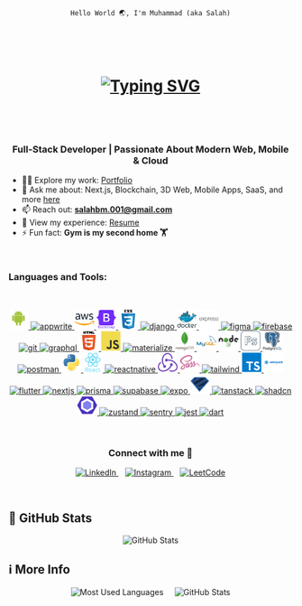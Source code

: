 <div align="center">
  <pre><code>Hello World 🌏, I'm Muhammad (aka Salah)</code></pre>
</div>
<h1/>
  <br/>
<p align="center"> <a  href="https://git.io/typing-svg"><img src="https://readme-typing-svg.demolab.com?font=Fira+Code&weight=700&size=18&pause=1000&color=00C328&background=FFFFFF00&center=true&random=false&width=435&lines=Hi+%F0%9F%91%8B%F0%9F%8F%BB%2C+I+am+Muhammad;I+love+coding+and+more+coding+%F0%9F%91%A8%F0%9F%8F%BC%E2%80%8D%F0%9F%92%BB;Also%2C+enjoy+workout+%F0%9F%8F%8B%F0%9F%8F%BC%E2%80%8D%E2%99%82%EF%B8%8F;Let's+connect+%F0%9F%94%97" alt="Typing SVG" /></a></p>

<br/>
<h3 align="center">Full-Stack Developer | Passionate About Modern Web, Mobile & Cloud</h3>

- 👨‍💻 Explore my work: [Portfolio](https://salah-portfolio-alpha.vercel.app/)  
- 💬 Ask me about: Next.js, Blockchain, 3D Web, Mobile Apps, SaaS, and more [here](https://github.com/salahbm?tab=repositories)  
- 📫 Reach out: **salahbm.001@gmail.com**  
- 📄 View my experience: [Resume](https://salah-portfolio-alpha.vercel.app/)  
- ⚡ Fun fact: **Gym is my second home 🏋️**

<br/>
<h3 align="left">Languages and Tools:</h3>
<br/>
<p align="center"> 
  <!-- Existing tools -->
  <a href="https://developer.android.com" target="_blank" rel="noreferrer">
    <img src="https://raw.githubusercontent.com/devicons/devicon/master/icons/android/android-original-wordmark.svg" alt="android" width="35" height="35"/>
  </a>
  <a href="https://appwrite.io" target="_blank" rel="noreferrer">
    <img src="https://www.vectorlogo.zone/logos/appwriteio/appwriteio-icon.svg" alt="appwrite" width="35" height="35"/>
  </a>
  <a href="https://aws.amazon.com" target="_blank" rel="noreferrer">
    <img src="https://raw.githubusercontent.com/devicons/devicon/master/icons/amazonwebservices/amazonwebservices-original-wordmark.svg" alt="aws" width="35" height="35"/>
  </a>
  <a href="https://getbootstrap.com" target="_blank" rel="noreferrer">
    <img src="https://raw.githubusercontent.com/devicons/devicon/master/icons/bootstrap/bootstrap-plain-wordmark.svg" alt="bootstrap" width="35" height="35"/>
  </a>
  <a href="https://www.w3schools.com/css/" target="_blank" rel="noreferrer">
    <img src="https://raw.githubusercontent.com/devicons/devicon/master/icons/css3/css3-original-wordmark.svg" alt="css3" width="35" height="35"/>
  </a>
  <a href="https://www.djangoproject.com/" target="_blank" rel="noreferrer">
    <img src="https://cdn.worldvectorlogo.com/logos/django.svg" alt="django" width="35" height="35"/>
  </a>
  <a href="https://www.docker.com/" target="_blank" rel="noreferrer">
    <img src="https://raw.githubusercontent.com/devicons/devicon/master/icons/docker/docker-original-wordmark.svg" alt="docker" width="35" height="35"/>
  </a>
  <a href="https://expressjs.com" target="_blank" rel="noreferrer">
    <img src="https://raw.githubusercontent.com/devicons/devicon/master/icons/express/express-original-wordmark.svg" alt="express" width="35" height="35"/>
  </a>
  <a href="https://www.figma.com/" target="_blank" rel="noreferrer">
    <img src="https://www.vectorlogo.zone/logos/figma/figma-icon.svg" alt="figma" width="35" height="35"/>
  </a>
  <a href="https://firebase.google.com/" target="_blank" rel="noreferrer">
    <img src="https://www.vectorlogo.zone/logos/firebase/firebase-icon.svg" alt="firebase" width="35" height="35"/>
  </a>
  <a href="https://git-scm.com/" target="_blank" rel="noreferrer">
    <img src="https://www.vectorlogo.zone/logos/git-scm/git-scm-icon.svg" alt="git" width="35" height="35"/>
  </a>
  <a href="https://graphql.org" target="_blank" rel="noreferrer">
    <img src="https://www.vectorlogo.zone/logos/graphql/graphql-icon.svg" alt="graphql" width="35" height="35"/>
  </a>
  <a href="https://www.w3.org/html/" target="_blank" rel="noreferrer">
    <img src="https://raw.githubusercontent.com/devicons/devicon/master/icons/html5/html5-original-wordmark.svg" alt="html5" width="35" height="35"/>
  </a>
  <a href="https://developer.mozilla.org/en-US/docs/Web/JavaScript" target="_blank" rel="noreferrer">
    <img src="https://raw.githubusercontent.com/devicons/devicon/master/icons/javascript/javascript-original.svg" alt="javascript" width="35" height="35"/>
  </a>
  <a href="https://materializecss.com/" target="_blank" rel="noreferrer">
    <img src="https://raw.githubusercontent.com/prplx/svg-logos/5585531d45d294869c4eaab4d7cf2e9c167710a9/svg/materialize.svg" alt="materialize" width="35" height="35"/>
  </a>
  <a href="https://www.mongodb.com/" target="_blank" rel="noreferrer">
    <img src="https://raw.githubusercontent.com/devicons/devicon/master/icons/mongodb/mongodb-original-wordmark.svg" alt="mongodb" width="35" height="35"/>
  </a>
  <a href="https://www.mysql.com/" target="_blank" rel="noreferrer">
    <img src="https://raw.githubusercontent.com/devicons/devicon/master/icons/mysql/mysql-original-wordmark.svg" alt="mysql" width="35" height="35"/>
  </a>
  <a href="https://nodejs.org" target="_blank" rel="noreferrer">
    <img src="https://raw.githubusercontent.com/devicons/devicon/master/icons/nodejs/nodejs-original-wordmark.svg" alt="nodejs" width="35" height="35"/>
  </a>
  <a href="https://www.photoshop.com/en" target="_blank" rel="noreferrer">
    <img src="https://raw.githubusercontent.com/devicons/devicon/master/icons/photoshop/photoshop-line.svg" alt="photoshop" width="35" height="35"/>
  </a>
  <a href="https://www.postgresql.org" target="_blank" rel="noreferrer">
    <img src="https://raw.githubusercontent.com/devicons/devicon/master/icons/postgresql/postgresql-original-wordmark.svg" alt="postgresql" width="35" height="35"/>
  </a>
  <a href="https://postman.com" target="_blank" rel="noreferrer">
    <img src="https://www.vectorlogo.zone/logos/getpostman/getpostman-icon.svg" alt="postman" width="35" height="35"/>
  </a>
  <a href="https://www.python.org" target="_blank" rel="noreferrer">
    <img src="https://raw.githubusercontent.com/devicons/devicon/master/icons/python/python-original.svg" alt="python" width="35" height="35"/>
  </a>
  <a href="https://reactjs.org/" target="_blank" rel="noreferrer">
    <img src="https://raw.githubusercontent.com/devicons/devicon/master/icons/react/react-original-wordmark.svg" alt="react" width="35" height="35"/>
  </a>
  <a href="https://reactnative.dev/" target="_blank" rel="noreferrer">
    <img src="https://reactnative.dev/img/header_logo.svg" alt="reactnative" width="35" height="35"/>
  </a>
  <a href="https://redux.js.org" target="_blank" rel="noreferrer">
    <img src="https://raw.githubusercontent.com/devicons/devicon/master/icons/redux/redux-original.svg" alt="redux" width="35" height="35"/>
  </a>
  <a href="https://sass-lang.com" target="_blank" rel="noreferrer">
    <img src="https://raw.githubusercontent.com/devicons/devicon/master/icons/sass/sass-original.svg" alt="sass" width="35" height="35"/>
  </a>
  <a href="https://tailwindcss.com/" target="_blank" rel="noreferrer">
    <img src="https://www.vectorlogo.zone/logos/tailwindcss/tailwindcss-icon.svg" alt="tailwind" width="35" height="35"/>
  </a>
  <a href="https://www.typescriptlang.org/" target="_blank" rel="noreferrer">
    <img src="https://raw.githubusercontent.com/devicons/devicon/master/icons/typescript/typescript-original.svg" alt="typescript" width="35" height="35"/>
  </a>
  <a href="https://webpack.js.org" target="_blank" rel="noreferrer">
    <img src="https://raw.githubusercontent.com/devicons/devicon/master/icons/webpack/webpack-original-wordmark.svg" alt="webpack" width="35" height="35"/>
  </a>

  <a href="https://flutter.dev" target="_blank" rel="noreferrer">
    <img src="https://www.vectorlogo.zone/logos/flutterio/flutterio-icon.svg" alt="flutter" width="35" height="35"/>
  </a>
  <a href="https://nextjs.org/" target="_blank" rel="noreferrer">
    <img src="https://cdn.worldvectorlogo.com/logos/nextjs-2.svg" alt="nextjs" width="35" height="35"/>
  </a>
  <a href="https://www.prisma.io/" target="_blank" rel="noreferrer">
    <img src="https://www.svgrepo.com/show/354113/prisma.svg" alt="prisma" width="35" height="35"/>
  </a>
  <a href="https://supabase.com/" target="_blank" rel="noreferrer">
    <img src="https://www.vectorlogo.zone/logos/supabase/supabase-icon.svg" alt="supabase" width="35" height="35"/>
  </a>
  <a href="https://expo.dev/" target="_blank" rel="noreferrer">
    <img src="https://avatars.githubusercontent.com/u/12504344?s=200&v=4" alt="expo" width="35" height="35"/>
  </a>
  <a href="https://zod.dev/" target="_blank" rel="noreferrer">
    <img src="https://raw.githubusercontent.com/colinhacks/zod/main/logo.svg" alt="zod" width="35" height="35"/>
  </a>
  <a href="https://tanstack.com/" target="_blank" rel="noreferrer">
    <img src="https://avatars.githubusercontent.com/u/72518640?s=200&v=4" alt="tanstack" width="35" height="35"/>
  </a>
  <a href="https://ui.shadcn.dev/" target="_blank" rel="noreferrer">
    <img src="https://avatars.githubusercontent.com/u/139895814?s=200&v=4" alt="shadcn" width="35" height="35"/>
  </a>
  
  <a href="https://eslint.org/" target="_blank" rel="noreferrer">
    <img src="https://raw.githubusercontent.com/devicons/devicon/master/icons/eslint/eslint-original.svg" alt="eslint" width="35" height="35"/>
  </a>
  <a href="https://zustand-demo.pmnd.rs/" target="_blank" rel="noreferrer">
    <img src="https://avatars.githubusercontent.com/u/72518640?s=200&v=4" alt="zustand" width="35" height="35"/>
  </a>
  <a href="https://sentry.io/" target="_blank" rel="noreferrer">
    <img src="https://www.vectorlogo.zone/logos/sentryio/sentryio-icon.svg" alt="sentry" width="35" height="35"/>
  </a>

  <a href="https://jestjs.io/" target="_blank" rel="noreferrer">
    <img src="https://www.vectorlogo.zone/logos/jestjsio/jestjsio-icon.svg" alt="jest" width="35" height="35"/>
  </a>
  <a href="https://dart.dev/" target="_blank" rel="noreferrer">
    <img src="https://www.vectorlogo.zone/logos/dartlang/dartlang-icon.svg" alt="dart" width="35" height="35"/>
  </a>

</p>

<br/>



<h3 align="center">Connect with me 🔗 </h3>

<p align="center">
  <a href="https://linkedin.com/in/salahbm" target="_blank">
    <img src="https://raw.githubusercontent.com/rahuldkjain/github-profile-readme-generator/master/src/images/icons/Social/linked-in-alt.svg" alt="LinkedIn" height="35" width="35" />
  </a>
  &nbsp;&nbsp;
  <a href="https://instagram.com/im._.salah" target="_blank">
    <img src="https://raw.githubusercontent.com/rahuldkjain/github-profile-readme-generator/master/src/images/icons/Social/instagram.svg" alt="Instagram" height="35" width="35" />
  </a>
  &nbsp;&nbsp;
  <a href="https://www.leetcode.com/salah_dev" target="_blank">
    <img src="https://raw.githubusercontent.com/rahuldkjain/github-profile-readme-generator/master/src/images/icons/Social/leet-code.svg" alt="LeetCode" height="35" width="35" />
  </a>
</p>

<br/>

## 🧮 GitHub Stats

<div align="center">
  <img src="http://github-profile-summary-cards.vercel.app/api/cards/profile-details?username=salahbm&theme=github" alt="GitHub Stats" />
</div>

## ℹ️ More Info


<div align="center">
  <img src="http://github-profile-summary-cards.vercel.app/api/cards/most-commit-language?username=salahbm&theme=github" alt="Most Used Languages" />
  &nbsp;&nbsp;&nbsp;
  <img src="http://github-profile-summary-cards.vercel.app/api/cards/stats?username=salahbm&theme=github" alt="GitHub Stats" />
</div>
